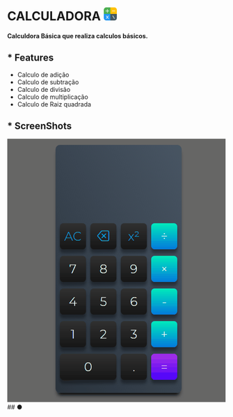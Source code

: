 # CALCULADORA <img src="Images/calculator.png" width="30">
#### Calculdora Básica que realiza calculos básicos.
## * Features
- Calculo de adição
- Calculo de subtração
- Calculo de divisão
- Calculo de multiplicação
- Calculo de Raiz quadrada
## * ScreenShots 
<img src="Images/Animação.gif">
## ● 
